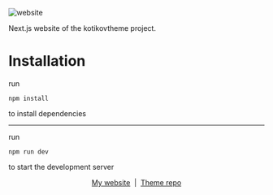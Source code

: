 ![website](https://github.com/kotru21/kotikovtheme-website/assets/88907641/72af1c34-3972-4a14-bfbc-5a1d79c4b8c0)

Next.js website of the kotikovtheme project. 
<h1>Installation</h1>
run

```
npm install
```

to install dependencies
<hr/>
run

```
npm run dev
```

to start the development server

<div align="center">
  <a href="https://kotikov.is-a.dev">My website</a>
  &nbsp;|&nbsp;
  <a href="https://github.com/kotru21/Vendetta-discord-theme">Theme repo</a>
</div>
